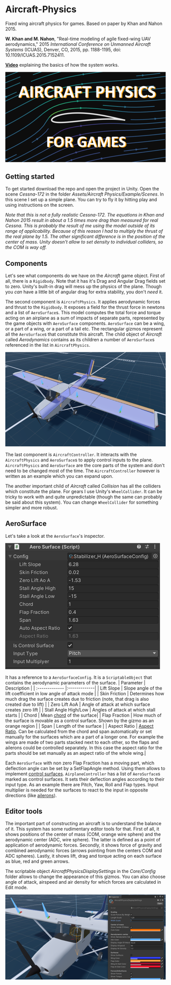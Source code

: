 # Aircraft-Physics
Fixed wing aircraft physics for games. Based on paper by Khan and Nahon 2015.

**W. Khan and M. Nahon**, "Real-time modeling of agile fixed-wing UAV aerodynamics," 2015 *International Conference on Unmanned Aircraft Systems* (ICUAS), Denver, CO, 2015, pp. 1188-1195, doi: 10.1109/ICUAS.2015.7152411.

 [__Video__](https://youtu.be/p3jDJ9FtTyM) explaining the basics of how the system works.

![Thumbnail](./Images/Thumbnail.png "Video thumbnail") 

## Getting started

To get started download the repo and open the project in Unity. Open the scene *Cessna-172* in the folder *Assets/Aircraft Physics/Example/Scenes*. In this scene I set up a simple plane. You can try to fly it by hitting play and using instructions on the screen. 

*Note that this is not a fully realistic Cessna-172. The equations in Khan and Nahon 2015 result in about a 1.5 times more drag than measured for real Cessna. This is probably the result of me using the model outside of its range of applicability. Because of this reason I had to multiply the thrust of the real plane by 1.5. The other significant difference is in the position of the center of mass. Unity doesn't allow to set density to individual colliders, so the COM is way off.*

## Components
Let's see what components do we have on the *Aircraft* game object. First of all, there is a `Rigidbody`. Note that it has it's Drag and Angular Drag fields set to zero. Unity's built-in drag will mess up the physics of the plane. Though you *can* have a little bit of angular drag for extra stability, you don't *need* it.

The second component is `AircraftPhysics`. It applies aerodynamic forces and thrust to the `Rigidbody`. It exposes a field for the thrust force in newtons and a list of `AeroSurface`s. This model computes the total force and torque acting on an airplane as a sum of impacts of separate parts, represented by the game objects with `AeroSurface` components. `AeroSurface` can be a wing, or a part of a wing, or a part of a tail etc. The rectangular gizmos represent all the `AeroSurface`s that constitute this aircraft. The child object of *Aircraft* called *Aerodynamics* contains as its children a number of `AeroSurface`s referenced in the list in `AircraftPhysics`. 

![Gizmos](./Images/aerosurfaces_gizmos.png) 

The last component is `AircraftController`. It interacts with the `AircraftPhysics` and `AeroSurface`s to apply control inputs to the plane. `AircraftPhysics` and `AeroSurface` are the core parts of the system and don't need to be changed most of the time. The `AircraftController` however is written as an example which you can expand upon.

The another important child of *Aircraft* called *Collision* has all the colliders which constitute the plane. For gears I use Unity's `WheelCollider`. It can be tricky to work with and quite unpredictable (though the same can probably be said about this system). You can change `WheelCollider` for something simpler and more robust. 

## AeroSurface

Let's take a look at the `AeroSurface`'s inspector. 

![AeroSurface inspector](./Images/aerosurface_inspector.png) 

It has a reference to a `AeroSurfaceConfig`. It is a `ScriptableObject` that contains the aerodynamic parameters of the surface. 
| Parameter        | Description | 
| :------------- |:-------------|
| Lift Slope     | Slope angle of the lift coefficient in low angle of attack mode |
| Skin Friction  | Determines how much drag the surface creates due to friction (note, that drag is also created due to lift) |
| Zero Lift AoA | Angle of attack at which surface creates zero lift |
| Stall Angle High/Low | Angles of attack at which stall starts |
| Chord | Mean [chord](https://en.wikipedia.org/wiki/Chord_(aeronautics)) of the surface|
| Flap Fraction | How much of the surface is movable as a control surface. Shown by the gizmo as an orange region |
| Span | Length of the surface |
| Aspect Ratio | [Aspect Ratio](https://en.wikipedia.org/wiki/Aspect_ratio_(aeronautics)). Can be calculated from the chord and span automatically or set manually for the surfaces which are a part of a longer one. For example the wings are made of two parts stacked next to each other, so the flaps and ailerons could be controlled separately. In this case the aspect ratio for the parts should be set manually as an aspect ratio of the whole wing.|

Each `AeroSurface` with non zero Flap Fraction has a moving part, which deflection angle can be set by a SetFlapAngle method. Using them allows to implement [control surfaces](https://en.wikipedia.org/wiki/Flight_control_surfaces). `AirplaneController` has a list of `AeroSurface`s marked as control surfaces. It sets their deflection angles according to their input type. As an example there are Pitch, Yaw, Roll and Flap types. Input multiplier is needed for the surfaces to react to the input in opposite directions (like [ailerons](https://en.wikipedia.org/wiki/Aileron)).

## Editor tools

The important part of constructing an aircraft is to understand the balance of it. This system has some rudimentary editor tools for that. First of all, it shows positions of the center of mass (COM, orange wire sphere) and the aerodynamic center (ADC, wire sphere). The latter is defined as a point of application of aerodynamic forces. Secondly, it shows force of gravity and combined aerodynamic forces (arrows pointing from the centers COM and ADC spheres). Lastly, it shows lift, drag and torque acting on each surface as blue, red and green arrows. 

The scriptable object *AircraftPhysicsDisplaySettings* in the *Core/Config* folder allows to change the appearance of this gizmos. You can also choose angle of attack, airspeed and air density for which forces are calculated in Edit mode.

![Display settings](./Images/display_settings.png)





